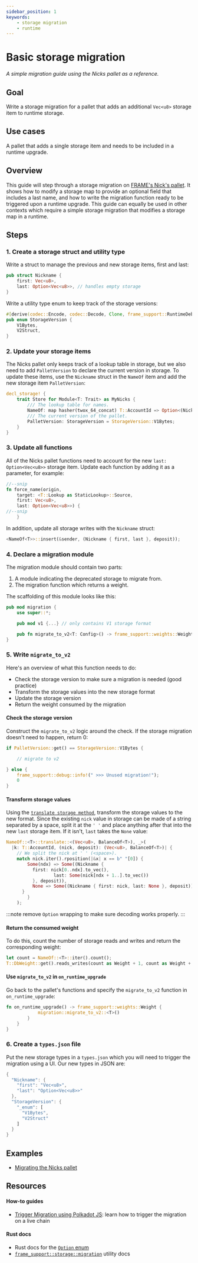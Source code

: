 ```yaml
---
sidebar_position: 1
keywords: 
    - storage migration
    - runtime 
---
```


# Basic storage migration
_A simple migration guide using the Nicks pallet as a reference._
## Goal

Write a storage migration for a pallet that adds an additional `Vec<u8>` storage item to runtime storage.

## Use cases

A pallet that adds a single storage item and needs to be included in a runtime upgrade.

## Overview

This guide will step through a storage migration on [FRAME's Nick's pallet][nicks-frame]. It shows how to modify a storage map to 
provide an optional field that includes a last name, and how to write the migration function ready to be triggered upon a runtime upgrade. This guide can equally be used in other contexts which require a simple storage migration that modifies a storage map in a runtime.

## Steps

### 1. Create a storage struct and utility type
Write a struct to manage the previous and new storage items, first and last:

```rust
pub struct Nickname {
    first: Vec<u8>,
    last: Option<Vec<u8>>, // handles empty storage
}
```

Write a utility type enum to keep track of the storage versions:

```rust
#[derive(codec::Encode, codec::Decode, Clone, frame_support::RuntimeDebug, PartialEq)]
pub enum StorageVersion {
	V1Bytes,
	V2Struct,
}
```
### 2. Update your storage items 

The Nicks pallet only keeps track of a lookup table in storage, but we also need to add `PalletVersion` to 
declare the current version in storage. To update these items, use the `Nickname` struct in the `NameOf` item and add the new storage item `PalletVersion`:

```rust
decl_storage! {
	trait Store for Module<T: Trait> as MyNicks {
		/// The lookup table for names.
		NameOf: map hasher(twox_64_concat) T::AccountId => Option<(Nickname, BalanceOf<T>)>;
		/// The current version of the pallet.
		PalletVersion: StorageVersion = StorageVersion::V1Bytes;
	}
}
```

### 3. Update all functions
All of the Nicks pallet functions need to account for the new `last: Option<Vec<u8>>` storage item. Update each function by adding it as a parameter, for example:

```rust
//--snip
fn force_name(origin, 
    target: <T::Lookup as StaticLookup>::Source, 
    first: Vec<u8>, 
    last: Option<Vec<u8>>) {  
//--snip 
    }
```
In addition, update all storage writes with the `Nickname` struct:

```rust 
<NameOf<T>>::insert(&sender, (Nickname { first, last }, deposit));
```

### 4. Declare a migration module

The migration module should contain two parts: 
1. A module indicating the deprecated storage to migrate from.
2. The migration function which returns a weight.

The scaffolding of this module looks like this:

```rust
pub mod migration {
    use super::*;

    pub mod v1 {...} // only contains V1 storage format

    pub fn migrate_to_v2<T: Config>() -> frame_support::weights::Weight {...} // contains checks and transforms storage to V2 format
}
```

### 5. Write `migrate_to_v2`
Here's an overview of what this function needs to do:

- Check the storage version to make sure a migration is needed (good practice)
- Transform the storage values into the new storage format
- Update the storage version
- Return the weight consumed by the migration

#### Check the storage version

Construct the `migrate_to_v2` logic around the check. If the storage migration doesn't need to happen, return 0:

```rust
if PalletVersion::get() == StorageVersion::V1Bytes {

    // migrate to v2 

} else {
    frame_support::debug::info!(" >>> Unused migration!");
    0
}
```
#### Transform storage values

Using the [`translate storage method`][translate-storage-rustdocs],
transform the storage values to the new format. Since the existing `nick` value in storage can be made of a string separated by a 
space, split it at the `' '` and place anything after that into the new `last` storage item. If it isn't, `last` takes the `None` value:

```rust
NameOf::<T>::translate::<(Vec<u8>, BalanceOf<T>), _>(
  |k: T::AccountId, (nick, deposit): (Vec<u8>, BalanceOf<T>)| {
    // We split the nick at ' ' (<space>).
    match nick.iter().rposition(|&x| x == b" "[0]) {
        Some(ndx) => Some((Nickname {
          first: nick[0..ndx].to_vec(),
				  last: Some(nick[ndx + 1..].to_vec())
          }, deposit)),
          None => Some((Nickname { first: nick, last: None }, deposit))
      }
		}
	);
```
:::note
remove `Option` wrapping to make sure decoding works properly.
:::

#### Return the consumed weight

To do this, count the number of storage reads and writes and return the corresponding weight:

```rust
let count = NameOf::<T>::iter().count();
T::DbWeight::get().reads_writes(count as Weight + 1, count as Weight + 1)
```

#### Use `migrate_to_v2` in `on_runtime_upgrade`

Go back to the pallet's functions and specify the `migrate_to_v2` function in `on_runtime_upgrade`:

```rust 
fn on_runtime_upgrade() -> frame_support::weights::Weight {
			migration::migrate_to_v2::<T>()
		}
	}
}
```
### 6. Create a `types.json` file

Put the new storage types in a `types.json` which you will need to trigger the migration using a UI. Our new types in JSON are:

```rust
{
  "Nickname": {
    "first": "Vec<u8>",
    "last": "Option<Vec<u8>>"
  },
  "StorageVersion": {
    "_enum": [
      "V1Bytes",
      "V2Struct"
    ]
  }
}
```

## Examples

- [Migrating the Nicks pallet][nicks-migration-htg-diff]

## Resources
#### How-to guides
- [Trigger Migration using Polkadot JS](./migration-steps): learn how to trigger the migration on a live chain

#### Rust docs
- Rust docs for the [`Option` enum](https://doc.rust-lang.org/std/option/)
- [`frame_support::storage::migration`](https://crates.parity.io/frame_support/storage/migration/index.html) utility docs

[nicks-frame]: https://github.com/paritytech/substrate/tree/master/frame/nicks
[translate-storage-rustdocs]: https://crates.parity.io/frame_support/storage/types/struct.StorageMap.html#method.translate
[nicks-migration-htg-diff]: https://github.com/substrate-developer-hub/migration-example/pull/2/files